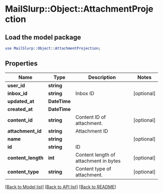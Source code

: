 # MailSlurp::Object::AttachmentProjection

## Load the model package
```perl
use MailSlurp::Object::AttachmentProjection;
```

## Properties
Name | Type | Description | Notes
------------ | ------------- | ------------- | -------------
**user_id** | **string** |  | 
**inbox_id** | **string** | Inbox ID | [optional] 
**updated_at** | **DateTime** |  | 
**created_at** | **DateTime** |  | 
**content_id** | **string** | Content ID of attachment. | [optional] 
**attachment_id** | **string** | Attachment ID | 
**name** | **string** |  | [optional] 
**id** | **string** | ID | 
**content_length** | **int** | Content length of attachment in bytes | [optional] 
**content_type** | **string** | Content type of attachment. | [optional] 

[[Back to Model list]](../README#documentation-for-models) [[Back to API list]](../README#documentation-for-api-endpoints) [[Back to README]](../README)


